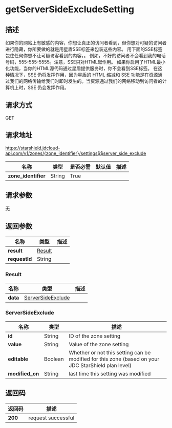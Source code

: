 # getServerSideExcludeSetting


## 描述
如果你的网站上有敏感的内容，你想让真正的访问者看到，但你想对可疑的访问者进行隐藏，你所要做的就是用星盾SSE标签来包装这些内容。
用下面的SSE标签包住任何你想不让可疑访客看到的内容，<!--sse--><!--/sse-->。
例如，<!--sse-->不好的访问者不会看到我的电话号码，555-555-5555<!--/sse-->。注意，SSE只对HTML起作用。
如果你启用了HTML最小化功能，当你的HTML源代码通过星盾提供服务时，你不会看到SSE标签。
在这种情况下，SSE 仍将发挥作用，因为星盾的 HTML 缩减和 SSE 功能是在资源通过我们的网络传输给我们时即时发生的。当资源通过我们的网络移动到访问者的计算机上时，SSE 仍会发挥作用。


## 请求方式
GET

## 请求地址
https://starshield.jdcloud-api.com/v1/zones/{zone_identifier}/settings$$server_side_exclude

|名称|类型|是否必需|默认值|描述|
|---|---|---|---|---|
|**zone_identifier**|String|True| | |

## 请求参数
无


## 返回参数
|名称|类型|描述|
|---|---|---|
|**result**|[Result](#result)| |
|**requestId**|String| |

### <div id="Result">Result</div>
|名称|类型|描述|
|---|---|---|
|**data**|[ServerSideExclude](#serversideexclude)| |
### <div id="ServerSideExclude">ServerSideExclude</div>
|名称|类型|描述|
|---|---|---|
|**id**|String|ID of the zone setting|
|**value**|String|Value of the zone setting|
|**editable**|Boolean|Whether or not this setting can be modified for this zone (based on your JDC StarShield plan level)|
|**modified_on**|String|last time this setting was modified|

## 返回码
|返回码|描述|
|---|---|
|**200**|request successful|
